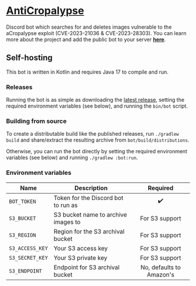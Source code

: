 # [AntiCropalypse](https://anticropalypse.qixils.dev)

Discord bot which searches for and deletes images vulnerable to the aCropalypse exploit
(CVE-2023-21036 & CVE-2023-28303).
You can learn more about the project and add the public bot to your server
[**here**](https://anticropalypse.qixils.dev).

## Self-hosting

This bot is written in Kotlin and requires Java 17 to compile and run.

### Releases

Running the bot is as simple as downloading the
[latest release](https://github.com/qixils/anticropalypse/releases/latest),
setting the required environment variables (see below),
and running the `bin/bot` script.

### Building from source

To create a distributable build like the published releases, run `./gradlew build`
and share/extract the resulting archive from `bot/build/distributions`.

Otherwise, you can run the bot directly by setting the required environment variables (see below)
and running `./gradlew :bot:run`.

### Environment variables

| Name            | Description                         |         Required         |
|-----------------|-------------------------------------|:------------------------:|
| `BOT_TOKEN`     | Token for the Discord bot to run as |            ✔️            |
| `S3_BUCKET`     | S3 bucket name to archive images to |      For S3 support      |
| `S3_REGION`     | Region for the S3 archival bucket   |      For S3 support      |
| `S3_ACCESS_KEY` | Your S3 access key                  |      For S3 support      |
| `S3_SECRET_KEY` | Your S3 private key                 |      For S3 support      |
| `S3_ENDPOINT`   | Endpoint for S3 archival bucket     | No, defaults to Amazon's |
